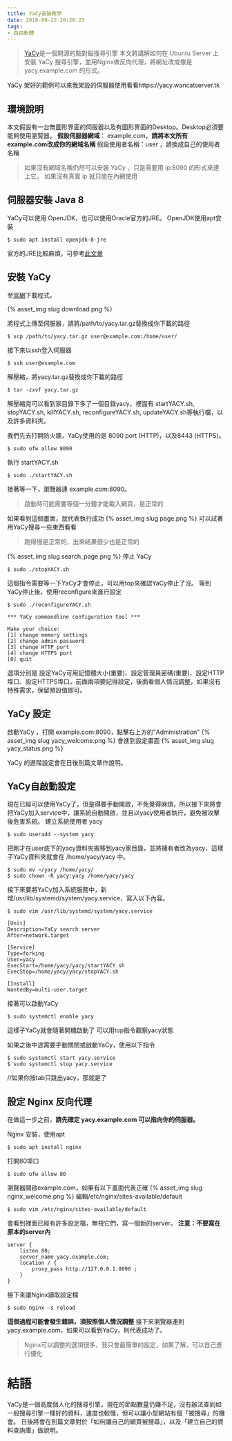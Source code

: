 ```yaml
---
title: YaCy安裝教學
date: 2018-09-22 20:26:23
tags:
- 自由軟體
---
```



> [YaCy](https://yacy.net/en/index.html)是一個開源的點對點搜尋引擎
> 本文將講解如何在 Ubuntu Server 上安裝 YaCy 搜尋引擎，並用Nginx做反向代理，將網址改成像是 yacy.example.com 的形式。

YaCy 架好的範例可以來我架設的伺服器使用看看https://yacy.wancatserver.tk

## 環境說明
本文假設有一台無圖形界面的伺服器以及有圖形界面的Desktop。Desktop必須要能夠使用瀏覽器。
**假設伺服器網域**： example.com，**請將本文所有example.com改成你的網域名稱**
假設使用者名稱：user ，請換成自己的使用者名稱
> 如果沒有網域名稱仍然可以安裝 YaCy ，只是需要用 ip:8090 的形式來連上它。
> 如果沒有真實 ip 就只能在內網使用

## 伺服器安裝 Java 8
YaCy可以使用 OpenJDK，也可以使用Oracle官方的JRE。
OpenJDK使用apt安裝
``` shell
$ sudo apt install openjdk-8-jre
```
官方的JRE比較麻煩，可參考[此文章](https://dotblogs.com.tw/jhsiao/archive/2013/09/03/116186.aspx)

## 安裝 YaCy
至[官網](https://yacy.net/en/index.html)下載程式。

{% asset_img slug download.png %}

將程式上傳至伺服器，請將/path/to/yacy.tar.gz替換成你下載的路徑
``` shell
$ scp /path/to/yacy.tar.gz user@example.com:/home/user/
```
接下來以ssh登入伺服器
``` shell
$ ssh user@example.com
```
解壓縮，將yacy.tar.gz替換成你下載的路徑
``` shell
$ tar -zxvf yacy.tar.gz
```
解壓縮完可以看到家目錄下多了一個目錄yacy，裡面有 startYACY.sh, stopYACY.sh, killYACY.sh, reconfigureYACY.sh, updateYACY.sh等執行檔，以及許多資料夾。

我們先去打開防火牆，YaCy使用的是 8090 port (HTTP)，以及8443 (HTTPS)。

``` shell
$ sudo ufw allow 8090
```
執行 startYACY.sh
``` shell
$ sudo ./startYACY.sh
```
接著等一下，瀏覽器連 example.com:8090。
> 啟動時可能需要等個一分鐘才能載入網頁，是正常的

如果看到這個畫面，就代表執行成功
{% asset_img slug page.png %}
可以試著用YaCy搜尋一些東西看看
> 跑得慢是正常的，出來結果很少也是正常的

{% asset_img slug search_page.png %}
停止 YaCy
``` shell
$ sudo ./stopYACY.sh
```
這個指令需要等一下YaCy才會停止，可以用top來確認YaCy停止了沒。
等到YaCy停止後，使用reconfigure來進行設定
``` shell
$ sudo ./reconfigureYACY.sh

*** YaCy commandline configuration tool ***

Make your choice:
[1] change memory settings
[2] change admin password
[3] change HTTP port
[4] change HTTPS port
[0] quit
```
選項分別是 設定YaCy可用記憶體大小(重要)、設定管理員密碼(重要)、設定HTTP埠口、設定HTTPS埠口，前面兩項要記得設定，後面看個人情況調整，如果沒有特殊需求，保留預設值即可。

## YaCy 設定
啟動YaCy ，打開 example.com:8090，點擊右上方的"Administration"
{% asset_img slug yacy_welcome.png %}
會進到設定畫面
{% asset_img slug yacy_status.png %}

YaCy 的進階設定會在日後別篇文章作說明。

## YaCy自啟動設定
現在已經可以使用YaCy了，但是得要手動開啟，不免覺得麻煩，所以接下來將會把YaCy加入service中，讓系統自動開啟，並且以yacy使用者執行，避免被攻擊後危害系統。
建立系統使用者 yacy
``` shell
$ sudo useradd --system yacy
```
把剛才在user底下的yacy資料夾搬移到yacy家目錄，並將擁有者改為yacy，這樣子YaCy資料夾就會在 /home/yacy/yacy 中。
``` shell
$ sudo mv ~/yacy /home/yacy/
$ sudo chown -R yacy:yacy /home/yacy/yacy
```
接下來要將YaCy加入系統服務中，新增/usr/lib/systemd/system/yacy.service，寫入以下內容。
``` shell
$ sudo vim /usr/lib/systemd/system/yacy.service

[Unit]
Description=YaCy search server
After=network.target

[Service]
Type=forking
User=yacy
ExecStart=/home/yacy/yacy/startYACY.sh
ExecStop=/home/yacy/yacy/stopYACY.sh

[Install]
WantedBy=multi-user.target
```
接著可以啟動YaCy
``` shell
$ sudo systemctl enable yacy
```
這樣子YaCy就會隨著開機啟動了
可以用top指令觀察yacy狀態

如果之後中途需要手動關閉或啟動YaCy，使用以下指令
``` shell
$ sudo systemctl start yacy.service
$ sudo systemctl stop yacy.service
```
//如果你按tab只跳出yacy，那就是了

## 設定 Nginx 反向代理
在做這一步之前，**請先確定 yacy.example.com 可以指向你的伺服器。**

Nginx 安裝，使用apt
``` shell
$ sudo apt install nginx
```
打開80埠口
``` shell
$ sudo ufw allow 80
```
瀏覽器開啟example.com，如果有以下畫面代表正確
{% asset_img slug nginx_welcome.png %}
編輯/etc/nginx/sites-available/default
``` shell
$ sudo vim /etc/nginx/sites-available/default
```
會看到裡面已經有許多設定檔，無視它們，寫一個新的server。
**注意：不要寫在原本的server內**
``` shell
server {
    listen 80;
    server_name yacy.example.com;
    location / {
        proxy_pass http://127.0.0.1:8090 ;
    }
}
```
接下來讓Nginx讀取設定檔
``` shell
$ sudo nginx -s reload
```
**這個過程可能會發生錯誤，須按照個人情況調整**
接下來瀏覽器連到yacy.example.com，如果可以看到YaCy，則代表成功了。
> Nginx可以調整的選項很多，我只會最簡單的設定，如果了解，可以自己進行優化

# 結語
YaCy是一個高度個人化的搜尋引擎，現在的節點數量仍嫌不足，沒有辦法查到如一般搜尋引擎一樣好的資料，速度也較慢，但可以讓小型網站有個「被搜尋」的機會。
日後將會在別篇文章對於「如何讓自己的網頁被搜尋」，以及「建立自己的資料查詢庫」做說明。

